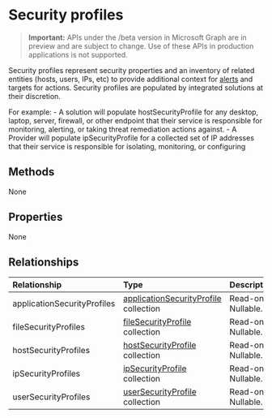 # Security profiles

 > **Important:** APIs under the /beta version in Microsoft Graph are in preview and are subject to change. Use of these APIs in production applications is not supported.

Security profiles represent security properties and an inventory of related entities (hosts, users, IPs, etc) to provide additional context for [alerts](alert.md) and targets for actions. Security profiles are populated by integrated solutions at their discretion.

For example: - A solution will populate hostSecurityProfile for any desktop, laptop, server, firewall, or other endpoint that their service is responsible for monitoring, alerting, or taking threat remediation actions against. - A Provider will populate ipSecurityProfile for a collected set of IP addresses that their service is responsible for isolating, monitoring, or configuring

## Methods

None

## Properties

None

## Relationships

| Relationship | Type |Description|
|:---------------|:--------|:----------|
|applicationSecurityProfiles|[applicationSecurityProfile](applicationsecurityprofile.md) collection| Read-only. Nullable.|
|fileSecurityProfiles|[fileSecurityProfile](filesecurityprofile.md) collection| Read-only. Nullable.|
|hostSecurityProfiles|[hostSecurityProfile](hostsecurityprofile.md) collection| Read-only. Nullable.|
|ipSecurityProfiles|[ipSecurityProfile](ipsecurityprofile.md) collection| Read-only. Nullable.|
|userSecurityProfiles|[userSecurityProfile](usersecurityprofile.md) collection| Read-only. Nullable.|

<!-- uuid: 8fcb5dbc-d5aa-4681-8e31-b001d5168d79
2015-10-25 14:57:30 UTC -->
<!-- {
  "type": "#page.annotation",
  "description": "Security resource",
  "keywords": "",
  "section": "documentation",
  "tocPath": ""
}-->